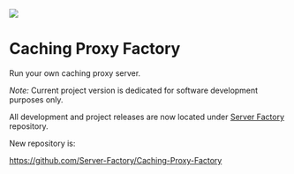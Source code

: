 ![](Logo.png)

# Caching Proxy Factory

Run your own caching proxy server.

*Note:* Current project version is dedicated for software development purposes only.

All development and project releases are now located under [Server Factory](https://github.com/Server-Factory) repository.

New repository is:

https://github.com/Server-Factory/Caching-Proxy-Factory
